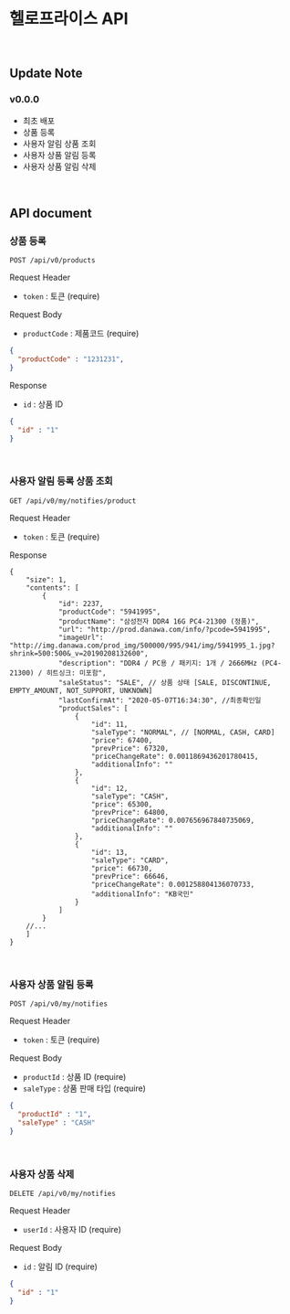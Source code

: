 # 헬로프라이스 API

<br/>

## Update Note

### v0.0.0 
- 최초 배포
- 상품 등록
- 사용자 알림 상품 조회
- 사용자 상품 알림 등록
- 사용자 상품 알림 삭제

<br/>

## API document

### 상품 등록

`POST /api/v0/products`

Request Header
- `token` : 토큰 (require)

Request Body
- `productCode` : 제품코드 (require)
    
```json
{
  "productCode" : "1231231",
}
```

Response
- `id` : 상품 ID

```json
{
  "id" : "1"
}
```


<br/>

### 사용자 알림 등록 상품 조회

`GET /api/v0/my/notifies/product`

Request Header
- `token` : 토큰 (require)

Response
```
{
    "size": 1,
    "contents": [
        {
            "id": 2237,
            "productCode": "5941995",
            "productName": "삼성전자 DDR4 16G PC4-21300 (정품)",
            "url": "http://prod.danawa.com/info/?pcode=5941995",
            "imageUrl": "http://img.danawa.com/prod_img/500000/995/941/img/5941995_1.jpg?shrink=500:500&_v=20190208132600",
            "description": "DDR4 / PC용 / 패키지: 1개 / 2666MHz (PC4-21300) / 히트싱크: 미포함", 
            "saleStatus": "SALE", // 상품 상태 [SALE, DISCONTINUE, EMPTY_AMOUNT, NOT_SUPPORT, UNKNOWN]
            "lastConfirmAt": "2020-05-07T16:34:30", //최종확인일
            "productSales": [
                {
                    "id": 11,
                    "saleType": "NORMAL", // [NORMAL, CASH, CARD]
                    "price": 67400,
                    "prevPrice": 67320,
                    "priceChangeRate": 0.0011869436201780415,
                    "additionalInfo": ""
                },
                {
                    "id": 12,
                    "saleType": "CASH",
                    "price": 65300,
                    "prevPrice": 64800,
                    "priceChangeRate": 0.007656967840735069,
                    "additionalInfo": ""
                },
                {
                    "id": 13,
                    "saleType": "CARD",
                    "price": 66730,
                    "prevPrice": 66646,
                    "priceChangeRate": 0.001258804136070733,
                    "additionalInfo": "KB국민"
                }
            ]
        }
    //...
    ]
}
```

<br/>



### 사용자 상품 알림 등록

`POST /api/v0/my/notifies`

Request Header
- `token` : 토큰 (require)

Request Body
- `productId` : 상품 ID (require)
- `saleType` : 상품 판매 타입 (require)
    
```json
{
  "productId" : "1",
  "saleType" : "CASH"
}

```


<br/>

### 사용자 상품 삭제

`DELETE /api/v0/my/notifies`

Request Header
- `userId` : 사용자 ID (require)

Request Body
- `id` : 알림 ID (require)
    
```json
{
  "id" : "1"
}
```
 




